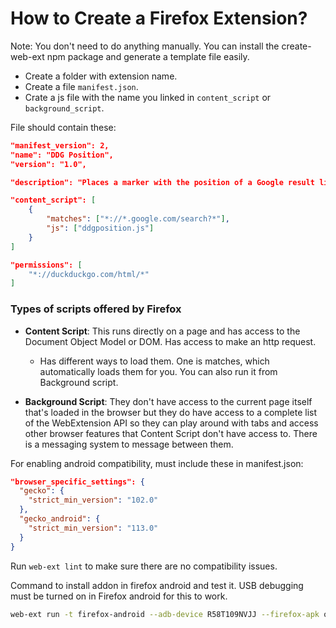 # How to Create a Firefox Extension?

Note: You don't need to do anything manually. You can install the create-web-ext npm package and generate a template file easily.

- Create a folder with extension name.
- Create a file `manifest.json`.
- Crate a js file with the name you linked in `content_script` or `background_script`.

File should contain these:

```json
"manifest_version": 2,
"name": "DDG Position",
"version": "1.0",

"description": "Places a marker with the position of a Google result link in DDG results.",

"content_script": [
    {
        "matches": ["*://*.google.com/search?*"],
        "js": ["ddgposition.js"]
    }
]

"permissions": [
    "*://duckduckgo.com/html/*"
]
```

### Types of scripts offered by Firefox

- **Content Script**: This runs directly on a page and has access to the Document Object Model or DOM. Has access to make an http request.

  - Has different ways to load them. One is matches, which automatically loads them for you. You can also run it from Background script.

- **Background Script**: They don't have access to the current page itself that's loaded in the browser but they do have access to a complete list of the WebExtension API so they can play around with tabs and access other browser features that Content Script don't have access to. There is a messaging system to message between them.

For enabling android compatibility, must include these in manifest.json:

```json
"browser_specific_settings": {
  "gecko": {
    "strict_min_version": "102.0"
  },
  "gecko_android": {
    "strict_min_version": "113.0"
  }
}
```

Run `web-ext lint` to make sure there are no compatibility issues.

Command to install addon in firefox android and test it. USB debugging must be turned on in Firefox android for this to work.

```bash
web-ext run -t firefox-android --adb-device R58T109NVJJ --firefox-apk org.mozilla.firefox
```
